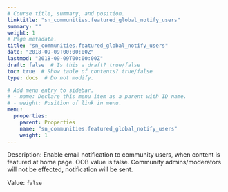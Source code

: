 ```yaml
---
# Course title, summary, and position.
linktitle: "sn_communities.featured_global_notify_users"
summary: ""
weight: 1
# Page metadata.
title: "sn_communities.featured_global_notify_users"
date: "2018-09-09T00:00:00Z"
lastmod: "2018-09-09T00:00:00Z"
draft: false  # Is this a draft? true/false
toc: true  # Show table of contents? true/false
type: docs  # Do not modify.

# Add menu entry to sidebar.
# - name: Declare this menu item as a parent with ID name.
# - weight: Position of link in menu.
menu:
  properties:
    parent: Properties
    name: "sn_communities.featured_global_notify_users"
    weight: 1
---
```


Description: Enable email notification to community users, when content is featured at home page. OOB value is false.
Community admins/moderators will not be effected, notification will be sent.


Value: `false`